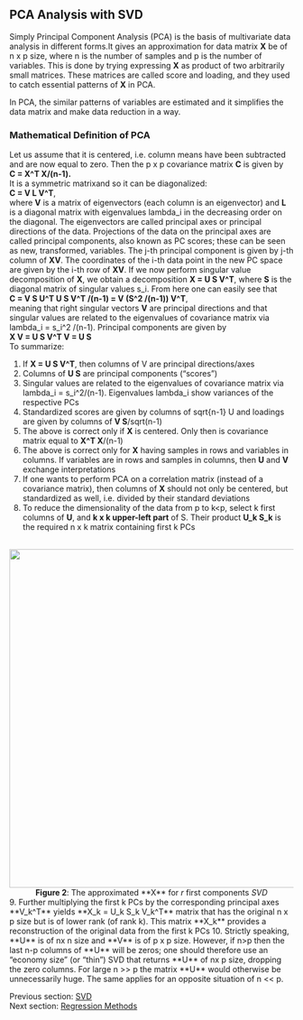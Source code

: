 PCA Analysis with SVD
---------------------

Simply Principal Component Analysis (PCA) is the basis of multivariate
data analysis in different forms.It gives an approximation for data
matrix  **X** be of n x p size, where n is the number of
samples and p is the number of variables. This is done by trying
expressing **X** as product of two arbitrarily small matrices. These
matrices are called score and loading, and they used to catch essential
patterns of  **X** in PCA.

In PCA, the similar patterns of variables are estimated and it
simplifies the data matrix and make data reduction in a way.

### Mathematical Definition of PCA

Let us assume that it is centered, i.e. column means have been
subtracted and are now equal to zero. Then the p x p covariance
matrix  **C** is given by<br>
 **C =  X^T  X/(n-1).**<br>
 It is a symmetric matrixand so it can be diagonalized:<br>
 **C =  V  L  V^T**,<br>
 where **V** is a matrix of eigenvectors (each column is an eigenvector) and  **L**
is a diagonal matrix with eigenvalues lambda_i in the decreasing
order on the diagonal. The eigenvectors are called principal axes or
principal directions of the data. Projections of the data on the
principal axes are called principal components, also known as PC scores;
these can be seen as new, transformed, variables. The j-th principal
component is given by j-th column of  **XV**. The coordinates
of the i-th data point in the new PC space are given by the i-th row
of **XV**. If we now perform singular value decomposition of
 **X**, we obtain a decomposition
 **X =  U  S  V^T**, where  **S** is
the diagonal matrix of singular values s_i. From here one can easily
see that  <br>
**C =  V S U^T  U  S  V^T /(n-1) =  V  (S^2 /(n-1)) V^T**,<br>
meaning that right singular vectors 
**V** are principal directions and that singular values are related to the
eigenvalues of covariance matrix via lambda_i = s_i^2 /(n-1).
Principal components are given by<br>
 **X V =  U S V^T V =  U S** <br>
To summarize:<br>

1. If  **X =  U  S  V^T**, then columns of
 V are principal directions/axes
2. Columns of  **U S** are principal components (“scores”)
3. Singular values are related to the eigenvalues of covariance matrix
via lambda_i = s_i^2/(n-1). Eigenvalues lambda_i show variances of
the respective PCs
4. Standardized scores are given by columns of sqrt{n-1} U and
loadings are given by columns of  **V S**/sqrt(n-1)
5. The above is correct only if  **X** is centered. Only then is
covariance matrix equal to  **X^T X**/(n-1)
6. The above is correct only for  **X** having samples in rows and
variables in columns. If variables are in rows and samples in columns,
then  **U** and  **V** exchange interpretations
7. If one wants to perform PCA on a correlation matrix (instead of a
covariance matrix), then columns of  **X** should not only be
centered, but standardized as well, i.e. divided by their standard
deviations
8. To reduce the dimensionality of the data from p to k<p, select
k first columns of  **U**, and **k x k upper-left part** of
 S. Their product  **U_k  S_k** is the required
n x k matrix containing first k PCs
<div align="center"><br><img src="http://i.imgur.com/SJC2S3a.png" width="600" /> <br>
<b>Figure 2</b>: The approximated **X** for <i>r</i>  first components <i>SVD</i> <br></div>
9. Further multiplying the first k PCs by the corresponding principal
axes  **V_k^T** yields
 **X_k =  U_k  S_k   V_k^T** matrix that
has the original n x p size but is of lower rank (of rank k).
This matrix  **X_k** provides a reconstruction of the original data
from the first k PCs
10. Strictly speaking,  **U** is of nx n size and
 **V** is of p x p size. However, if n>p then the last
n-p columns of  **U** will be zeros; one should therefore use an
“economy size” (or “thin”) SVD that returns  **U** of nx p
size, dropping the zero columns. For large n >> p the matrix
 **U** would otherwise be unnecessarily huge. The same applies for
an opposite situation of n << p.


Previous section: [SVD](met-svd)<br>
Next section: [Regression Methods](met-regression)